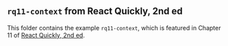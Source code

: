 ## `rq11-context` from React Quickly, 2nd ed

This folder contains the example `rq11-context`, which is featured in Chapter 11 of [React Quickly, 2nd ed](https://reactquickly.dev).
